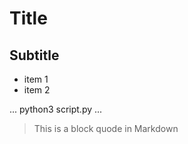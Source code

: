 # Title

## Subtitle

- item 1
- item 2

...
python3 script.py
...


> This is a block quode in Markdown



